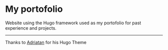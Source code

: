 # My portofolio


Website using the Hugo framework used as my portofolio for past experience and projects.

---
Thanks to [Adriatan](https://github.com/zetxek/adritian-free-hugo-theme.git) for his Hugo Theme

